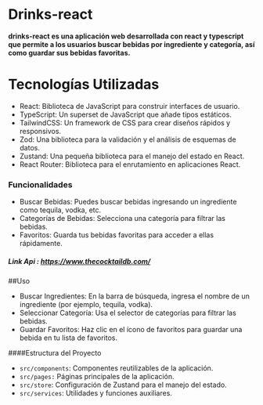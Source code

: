 # Drinks-react

**drinks-react es una aplicación web desarrollada con react y typescript que permite a los usuarios buscar bebidas por ingrediente y categoría, así como guardar sus bebidas favoritas.**

# Tecnologías Utilizadas

- React: Biblioteca de JavaScript para construir interfaces de usuario.
- TypeScript: Un superset de JavaScript que añade tipos estáticos.
- TailwindCSS: Un framework de CSS para crear diseños rápidos y responsivos.
- Zod: Una biblioteca para la validación y el análisis de esquemas de datos.
- Zustand: Una pequeña biblioteca para el manejo del estado en React.
- React Router: Biblioteca para el enrutamiento en aplicaciones React.

### Funcionalidades

- Buscar Bebidas: Puedes buscar bebidas ingresando un ingrediente como tequila, vodka, etc.
- Categorías de Bebidas: Selecciona una categoría para filtrar las bebidas.
- Favoritos: Guarda tus bebidas favoritas para acceder a ellas rápidamente.

##### Link Api : https://www.thecocktaildb.com/

##Uso

- Buscar Ingredientes: En la barra de búsqueda, ingresa el nombre de un ingrediente (por ejemplo, tequila, vodka).
- Seleccionar Categoría: Usa el selector de categorías para filtrar las bebidas.
- Guardar Favoritos: Haz clic en el ícono de favoritos para guardar una bebida en tu lista de favoritos.

####Estructura del Proyecto

- `src/components`: Componentes reutilizables de la aplicación.
- `src/pages:` Páginas principales de la aplicación.
- `src/store`: Configuración de Zustand para el manejo del estado.
- `src/services`: Utilidades y funciones auxiliares.
